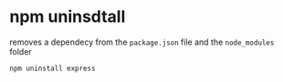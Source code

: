 # npm uninsdtall

removes a dependecy from the `package.json` file and the `node_modules` folder

`npm uninstall express`

